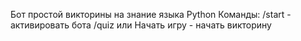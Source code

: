 Бот простой викторины на знание языка Python
Команды:
/start - активировать бота
/quiz или Начать игру - начать викторину
